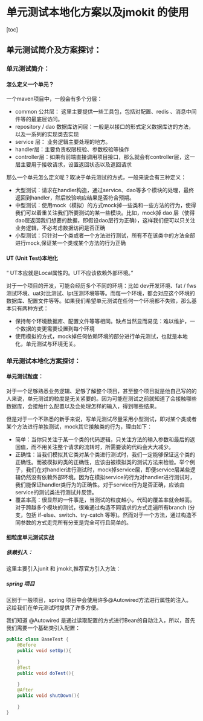 # 单元测试本地化方案以及jmokit 的使用

[toc]

## 单元测试简介及方案探讨：

### 单元测试简介：

#### 怎么定义一个**单元**？

一个maven项目中，一般会有多个分层：

+ common  公共层： 这里主要提供一些工具包，包括对配置、redis 、消息中间件等的最底层访问。
+ repository / dao 数据库访问层：一般是以接口的形式定义数据库访的方法，以及一系列的实现类去实现
+ service 层： 业务逻辑主要处理的地方。
+ handler层：主要负责权限校验、参数校验等操作
+ controller层：如果有前端直接调用项目接口，那么就会有controller层，这一层主要用于接收请求，设置返回状态以及返回请求

那么一个单元怎么定义呢？取决于单元测试的方式，一般来说会有三种定义：

+ 大型测试：请求在handler构造，通过service、dao等多个模块的处理，最终返回到handler，然后校验响应结果是否符合预期。
+ 中型测试：使用mock（模拟）的方式mock掉一些类和一些方法的行为，使得我们可以着重关注我们所要测试的某一些模块。比如，mock掉 dao 层（使得dao层返回我们想要的数据，即假设dao层行为正确），这样我们便可以只关注业务逻辑，不必考虑数据访问是否正确
+ 小型测试：只针对一个类或者一个方法进行测试，所有不在该类中的方法全部进行mock,保证某一个类或某个方法的行为正确

#### UT (Unit Test)本地化

“ UT本应就是Local属性的。UT不应该依赖外部环境。”

对于一个项目的开发，可能会经历多个不同的环境：比如 dev开发环境、fat / fws测试环境、uat对比测试、lpt压测环境等等。而每一个环境，都会对应这个环境的数据库、配置文件等等。如果我们希望单元测试在任何一个环境都不失败，那么基本只有两种方式：

+ 保持每个环境数据库、配置文件等等相同。缺点当然显而易见：难以维护，一个数据的变更需要设置到每个环境
+ 使用模拟的方式，mock掉任何依赖环境的部分进行单元测试，也就是本地化，单元测试与环境无关。

### 单元测试本地化方案探讨：

#### 单元测试粒度：

对于一个足够熟悉业务逻辑、足够了解整个项目，甚至整个项目就是他自己写的的人来说，单元测试的粒度是无关紧要的。因为可能在测试之前就知道了会接触哪些数据库，会接触什么配置以及会处理怎样的输入，得到哪些结果。

但是对于一个不熟悉的新手来说，写单元测试尽量采用小型测试，即对某个类或者某个方法进行单独测试，mock其它接触类的行为，理由如下：

+ 简单：当你只关注于某一个类的代码逻辑，只关注方法的输入参数和最后的返回值，而不用关注整个请求的流转时，所需要读的代码会大大减少。
+ 正确性：当我们模拟其它类对某个类进行测试时，我们一定能够保证这个类的正确性。而被模拟的类的正确性，应该由被模拟类的测试方法来检验。举个例子，我们在对handler进行测试时，mock掉service层，即便service层某些逻辑仍然没有依赖外部环境。因为在模拟service的行为对handler进行测试时，我们能保证handler类行为的正确性。对于service行为是否正确，应该由service的测试类进行测试并反馈。
+ 覆盖率高：很显然的一件事是，当测试的粒度越小，代码的覆盖率就会越高。对于跨越多个模块的测试，很难通过构造不同请求的方式走遍所有branch (分支，包括 if-else、switch、try-catch 等等)。然而对于一个方法，通过构造不同参数的方式走完所有分支是完全可行且简单的。

#### 细粒度单元测试实战

##### 依赖引入：

这里主要引入junit 和 jmokit,推荐官方引入方法：

[link]:http://jmockit.cn/showChannel.htm?channel=2

##### spring 项目

区别于一般项目，spring 项目中会使用许多@Autowired方法进行属性的注入。这给我们在单元测试时提供了许多方便。

我们知道 @Autowired 是通过读取配置的方式进行Bean的自动注入，所以，首先我们需要一个基础类引入配置：

```java
public class BaseTest {
    @Before
    public void setUp(){
        
    }
    @Test
    public void doTest(){
        
    }
    @After
    public void shutDown(){
        
    }
}
```



